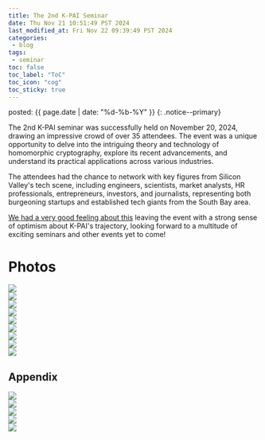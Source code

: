 ```yaml
---
title: The 2nd K-PAI Seminar
date: Thu Nov 21 10:51:49 PST 2024
last_modified_at: Fri Nov 22 09:39:49 PST 2024
categories:
 - blog
tags:
 - seminar
toc: false
toc_label: "ToC"
toc_icon: "cog"
toc_sticky: true
---
```


<head>
	<link rel="stylesheet" href="/resource/styles.css">
</head>

posted: {{ page.date | date: "%d-%b-%Y" }}
{: .notice--primary}


The 2nd K-PAI seminar was successfully held on November 20, 2024, drawing an impressive crowd of over 35 attendees. The event was a unique opportunity to delve into the intriguing theory and technology of homomorphic cryptography, explore its recent advancements, and understand its practical applications across various industries.

The attendees had the chance to network with key figures from Silicon Valley's tech scene, including engineers, scientists, market analysts, HR professionals, entrepreneurs, investors, and journalists, representing both burgeoning startups and established tech giants from the South Bay area.

<!--
The seminar concluded on a high note, leaving us with a strong sense of optimism about K-PAI's growth and a shared anticipation for the exciting seminar and non-seminar events planned for the future.
-->

<a href="https://www.reddit.com/r/StarWars/comments/1fbaqis/i_have_a_bad_feeling_about_this/">We had a very good feeling about this</a>
leaving the event with a strong sense of optimism about K-PAI's trajectory,
looking forward to a multitude of exciting seminars and other events yet to come!


<h1 id="photos">Photos</h1>

<div class="img-container">
<img src="/assets/images/seminars/2024 1120 PST/KakaoTalk_Photo_2024-11-21-10-44-13 003.jpeg">
</div>

<div class="img-container">
<img src="/assets/images/seminars/2024 1120 PST/KakaoTalk_Photo_2024-11-21-10-44-18 004.jpeg">
</div>

<div class="img-container">
<img src="/assets/images/seminars/2024 1120 PST/KakaoTalk_Photo_2024-11-21-10-46-55 007.jpeg">
</div>

<div class="img-container">
<img src="/assets/images/seminars/2024 1120 PST/KakaoTalk_Photo_2024-11-21-10-47-25 005.jpeg">
</div>

<div class="img-container">
<img src="/assets/images/seminars/2024 1120 PST/KakaoTalk_Photo_2024-11-21-10-46-47 006.jpeg">
</div>

<div class="img-container">
<img src="/assets/images/seminars/2024 1120 PST/KakaoTalk_Photo_2024-11-21-10-46-19 003.jpeg">
</div>

<div class="img-container">
<img src="/assets/images/seminars/2024 1120 PST/KakaoTalk_Photo_2024-11-21-10-44-51 008.jpeg">
</div>

<div class="img-container">
<img src="/assets/images/seminars/2024 1120 PST/KakaoTalk_Photo_2024-11-21-10-47-27 007.jpeg">
</div>

<div class="img-container">
<img src="/assets/images/seminars/2024 1120 PST/KakaoTalk_Photo_2024-11-21-10-47-28 008.jpeg">
</div>

<h2 id="photo-appendix">Appendix</h2>

<div class="img-container">
<img src="/assets/images/seminars/2024 1120 PST/KakaoTalk_Photo_2024-11-21-10-43-55 001.jpeg">
</div>

<div class="img-container">
<img src="/assets/images/seminars/2024 1120 PST/KakaoTalk_Photo_2024-11-21-10-44-04 002.jpeg">
</div>

<div class="img-container">
<img src="/assets/images/seminars/2024 1120 PST/KakaoTalk_Photo_2024-11-21-10-44-35 006.jpeg">
</div>

<div class="img-container">
<img src="/assets/images/seminars/2024 1120 PST/KakaoTalk_Photo_2024-11-21-17-54-57 001.jpeg">
</div>

<div class="img-container">
<img src="/assets/images/seminars/2024 1120 PST/KakaoTalk_Photo_2024-11-21-10-46-10 001.jpeg">
</div>
